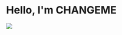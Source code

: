 # Hello, I'm CHANGEME
<a href="www.linkedin.com/in/michael-jones-34269a22b"><img src="https://img.shields.io/badge/-LinkedIn-0072b1?&style=for-the-badge&logo=linkedin&logoColor=white" /></a>

<!--
**tha-enigma/tha-enigma** is a ✨ _special_ ✨ repository because its `README.md` (this file) appears on your GitHub profile.

Here are some ideas to get you started:

- 🔭 I’m currently working on ...
- 🌱 I’m currently learning ...
- 👯 I’m looking to collaborate on ...
- 🤔 I’m looking for help with ...
- 💬 Ask me about ...
- 📫 How to reach me: ...
- 😄 Pronouns: ...
- ⚡ Fun fact: ...
-->

